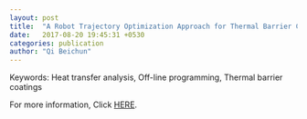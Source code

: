 ```yaml
---
layout: post
title:  "A Robot Trajectory Optimization Approach for Thermal Barrier Coatings Used for Free-Form Components"
date:   2017-08-20 19:45:31 +0530
categories: publication
author: "Qi Beichun"
---
```


Keywords:
Heat transfer analysis, Off-line programming, Thermal barrier coatings

For more information, Click [HERE][here].

[here]: http://link.springer.com/article/10.1007/s11666-017-0601-2

